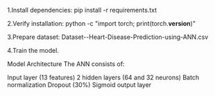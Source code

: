 1.Install dependencies:
pip install -r requirements.txt

2.Verify installation:
python -c "import torch; print(torch.__version__)"

3.Prepare dataset:
Dataset--Heart-Disease-Prediction-using-ANN.csv

4.Train the model.

Model Architecture
The ANN consists of:

Input layer (13 features)
2 hidden layers (64 and 32 neurons)
Batch normalization
Dropout (30%)
Sigmoid output layer